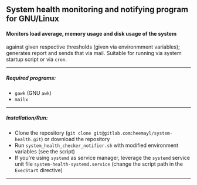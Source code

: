 ## System health monitoring and notifying program for GNU/Linux

#### Monitors load average, memory usage and disk usage of the system
 against given respective thresholds (given via environmment variables);
 generates report and sends that via mail. Suitable for running via
 system startup script or via `cron`.

---

##### Required programs:

- `gawk`  (GNU `awk`)
- `mailx`

---

##### Installation/Run:

- Clone the repository (`git clone git@gitlab.com:heemayl/system-health.git`) or download the repository
- Run `system_health_checker_notifier.sh` with modified environment variables (see the script)
- If you're using `systemd` as service manager, leverage the `systemd` service unit file `system-health-systemd.service` (change the script path in the `ExecStart` directive)

---

